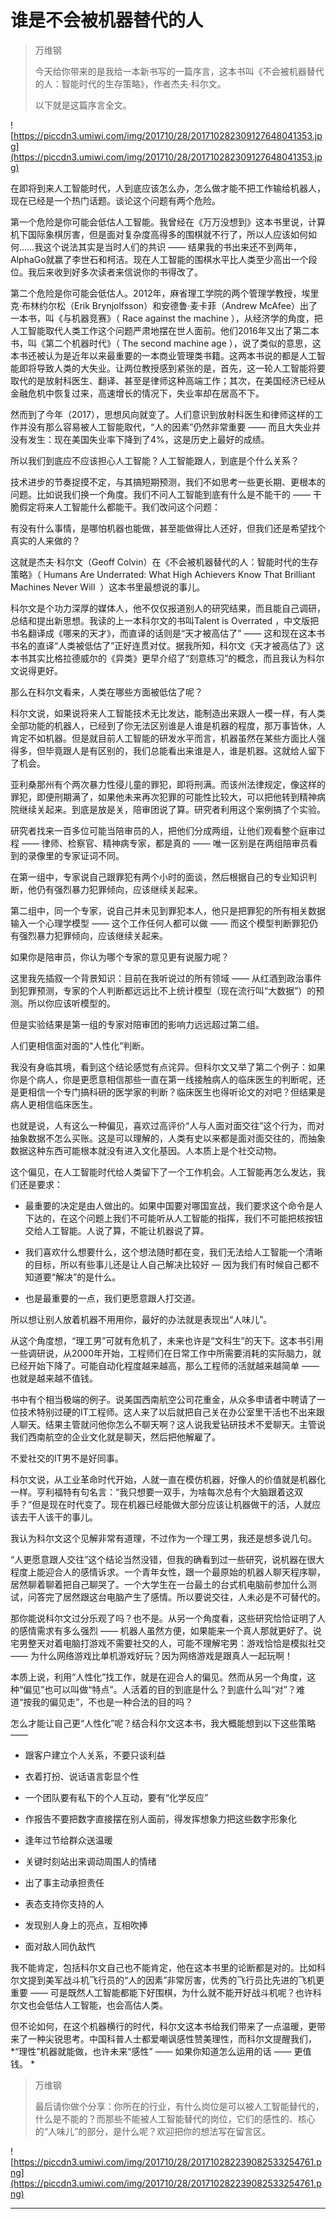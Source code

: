 # 谁是不会被机器替代的人

> 万维钢
> 
> 今天给你带来的是我给一本新书写的一篇序言，这本书叫《不会被机器替代的人：智能时代的生存策略》，作者杰夫·科尔文。
> 
> 
> 
> 以下就是这篇序言全文。

![https://piccdn3.umiwi.com/img/201710/28/201710282309127648041353.jpg](https://piccdn3.umiwi.com/img/201710/28/201710282309127648041353.jpg)

在即将到来人工智能时代，人到底应该怎么办，怎么做才能不把工作输给机器人，现在已经是一个热门话题。谈论这个问题有两个危险。

第一个危险是你可能会低估人工智能。我曾经在《万万没想到》这本书里说，计算机下国际象棋厉害，但是面对复杂度高得多的围棋就不行了，所以人应该如何如何……我这个说法其实是当时人们的共识 —— 结果我的书出来还不到两年，AlphaGo就赢了李世石和柯洁。现在人工智能的围棋水平比人类至少高出一个段位。我后来收到好多次读者来信说你的书得改了。

第二个危险是你可能会低估人。2012年，麻省理工学院的两个管理学教授，埃里克·布林约尔松（Erik Brynjolfsson）和安德鲁·麦卡菲（Andrew McAfee）出了一本书，叫《与机器竞赛》（ Race against the machine ），从经济学的角度，把人工智能取代人类工作这个问题严肃地摆在世人面前。他们2016年又出了第二本书，叫《第二个机器时代》（ The second machine age ），说了类似的意思，这本书还被认为是近年以来最重要的一本商业管理类书籍。这两本书说的都是人工智能即将导致人类的大失业。让两位教授感到紧张的是，首先，这一轮人工智能将要取代的是放射科医生、翻译、甚至是律师这种高端工作；其次，在美国经济已经从金融危机中恢复过来，高速增长的情况下，失业率却在居高不下。

然而到了今年（2017），思想风向就变了。人们意识到放射科医生和律师这样的工作并没有那么容易被人工智能取代，“人的因素”仍然非常重要 —— 而且大失业并没有发生：现在美国失业率下降到了4%，这是历史上最好的成绩。

所以我们到底应不应该担心人工智能？人工智能跟人，到底是个什么关系？

技术进步的节奏捉摸不定，与其搞短期预测，我们不如思考一些更长期、更根本的问题。比如说我们换一个角度。我们不问人工智能到底有什么是不能干的 —— 干脆假定将来人工智能什么都能干。我们改问这个问题：

有没有什么事情，是哪怕机器也能做，甚至能做得比人还好，但我们还是希望找个真实的人来做的？

这就是杰夫·科尔文（Geoff Colvin）在《不会被机器替代的人：智能时代的生存策略》（ Humans Are Underrated: What High Achievers Know That Brilliant Machines Never Will  ）这本书里最想说的事儿。

科尔文是个功力深厚的媒体人，他不仅仅报道别人的研究结果，而且能自己调研，总结和提出新思想。我读的上一本科尔文的书叫Talent is Overrated ，中文版把书名翻译成《哪来的天才》，而直译的话则是“天才被高估了” —— 这和现在这本书书名的直译“人类被低估了”正好连贯对仗。据我所知，科尔文《天才被高估了》这本书其实比格拉德威尔的《异类》更早介绍了“刻意练习”的概念，而且我认为科尔文说得更好。

那么在科尔文看来，人类在哪些方面被低估了呢？

科尔文说，如果说将来人工智能技术无比发达，能制造出来跟人一模一样，有人类全部功能的机器人，已经到了你无法区别谁是人谁是机器的程度，那万事皆休，人肯定不如机器。但是就目前人工智能的研发水平而言，机器虽然在某些方面比人强得多，但毕竟跟人是有区别的，我们总能看出来谁是人，谁是机器。这就给人留下了机会。

亚利桑那州有个两次暴力性侵儿童的罪犯，即将刑满。而该州法律规定，像这样的罪犯，即便刑期满了，如果他未来再次犯罪的可能性比较大，可以把他转到精神病院继续关起来。到底是放是关，陪审团说了算。研究者利用这个案例搞了个实验。

研究者找来一百多位可能当陪审员的人，把他们分成两组，让他们观看整个庭审过程 —— 律师、检察官、精神病专家，都是真的 —— 唯一区别是在两组陪审员看到的录像里的专家证词不同。

在第一组中，专家说自己跟罪犯有两个小时的面谈，然后根据自己的专业知识判断，他仍有强烈暴力犯罪倾向，应该继续关起来。

第二组中，同一个专家，说自己并未见到罪犯本人，他只是把罪犯的所有相关数据输入一个心理学模型 —— 这个工作任何人都可以做 —— 而这个模型判断罪犯仍有强烈暴力犯罪倾向，应该继续关起来。

如果你是陪审员，你认为哪个专家的意见更有说服力呢？

这里我先插叙一个背景知识：目前在我听说过的所有领域 —— 从红酒到政治事件到犯罪预测，专家的个人判断都远远比不上统计模型（现在流行叫“大数据”）的预测。所以你应该听模型的。

但是实验结果是第一组的专家对陪审团的影响力远远超过第二组。

人们更相信面对面的“人性化”判断。

我没有身临其境，看到这个结论感觉有点诧异。但科尔文又举了第二个例子：如果你是个病人，你是更愿意相信那些一直在第一线接触病人的临床医生的判断呢，还是更相信一个专门搞科研的医学家的判断？临床医生也得听论文的对吧？但结果是病人更相信临床医生。

也就是说，人有这么一种偏见，喜欢过高评价“人与人面对面交往”这个行为，而对抽象数据不怎么买账。这是可以理解的，人类有史以来都是面对面交往的，而抽象数据这种东西可能根本就没有进入文化基因。人本质上是个社交动物。

这个偏见，在人工智能时代给人类留下了一个工作机会。人工智能再怎么发达，我们还是要求：

* 最重要的决定是由人做出的。如果中国要对哪国宣战，我们要求这个命令是人下达的，在这个问题上我们不可能听从人工智能的指挥，我们不可能把核按钮交给人工智能。人说了算，不能让机器说了算。

* 我们喜欢什么想要什么，这个想法随时都在变，我们无法给人工智能一个清晰的目标，所以有些事儿还是让人自己解决比较好 — 因为我们有时候自己都不知道要“解决”的是什么。

* 也是最重要的一点，我们更愿意跟人打交道。

所以想让别人放着机器不用用你，最好的办法就是表现出“人味儿”。

从这个角度想，“理工男”可就有危机了，未来也许是“文科生”的天下。这本书引用一些调研说，从2000年开始，工程师们在日常工作中所需要消耗的实际脑力，就已经开始下降了。可能自动化程度越来越高，那么工程师的活就越来越简单 —— 也就是越来越不值钱。

书中有个相当极端的例子。说美国西南航空公司花重金，从众多申请者中聘请了一位技术特别过硬的IT工程师。这人来了以后就把自己关在办公室里干活也不出来跟人聊天。结果主管就问他你怎么不聊天啊？这人说我爱钻研技术不爱聊天。主管说我们西南航空的企业文化就是聊天，然后把他解雇了。

不爱社交的IT男不是好同事。

科尔文说，从工业革命时代开始，人就一直在模仿机器，好像人的价值就是机器化一样。亨利福特有句名言：“我只想要一双手，为啥每次总有个大脑跟着这双手？”但是现在时代变了。现在机器已经能做大部分应该让机器做干的活，人就应该去干人该干的事儿。

我认为科尔文这个见解非常有道理，不过作为一个理工男，我还是想多说几句。

“人更愿意跟人交往”这个结论当然没错，但我的确看到过一些研究，说机器在很大程度上能迎合人的感情诉求。一个青年女性，跟一个最原始的机器人聊天程序聊，居然聊着聊着把自己聊哭了。一个大学生在一台最土的台式机电脑前参加什么测试，问答完了居然跟这台电脑产生了感情。所以要说交往，人未必是不可替代的。

那你能说科尔文过分乐观了吗？也不是。从另一个角度看，这些研究恰恰证明了人的感情需求有多么强烈 —— 机器人虽然方便，如果能来一个真人那就更好了。说宅男整天对着电脑打游戏不需要社交的人，可能不理解宅男：游戏恰恰是模拟社交 —— 为什么网络游戏比单机游戏好玩？因为网络游戏是跟真人一起玩啊！

本质上说，利用“人性化”找工作，就是在迎合人的偏见。然而从另一个角度，这种“偏见”也可以叫做“特点”。人活着的目的到底是什么？到底什么叫“对”？难道“按我的偏见走”，不也是一种合法的目的吗？

怎么才能让自己更“人性化”呢？结合科尔文这本书，我大概能想到以下这些策略 —— 

* 跟客户建立个人关系，不要只谈利益

* 衣着打扮、说话语言彰显个性

* 一个团队要有私下的个人互动，要有“化学反应”

* 作报告不要把数字直接摆在别人面前，得发挥想象力把这些数字形象化

* 逢年过节给群众送温暖

* 关键时刻站出来调动周围人的情绪

* 出了事主动承担责任

* 表态支持你支持的人

* 发现别人身上的亮点，互相吹捧

* 面对敌人同仇敌忾

我不能肯定，包括科尔文自己也不能肯定，他在这本书里的论断都是对的。比如科尔文提到美军战斗机飞行员的“人的因素”非常厉害，优秀的飞行员比先进的飞机更重要 —— 可是既然人工智能都能下好围棋，为什么就不能开好战斗机呢？也许科尔文也会低估人工智能，也会高估人类。

但不论如何，在这个机器横行的时代，科尔文这本书给我们带来了一点温暖，更带来了一种尖锐思考。中国科普人士都爱嘲讽感性赞美理性，而科尔文提醒我们，  *“理性”机器就能做，也许未来“感性” —— 如果你知道怎么运用的话 —— 更值钱。 *

> 万维钢
> 
> 最后请你做个分享：你所在的行业，有什么岗位是可以被人工智能替代的，什么是不能的？而那些不能被人工智能替代的岗位，它们的感性的、核心的“人味儿”的部分，是什么呢？欢迎把你的想法写在留言区。

![https://piccdn3.umiwi.com/img/201710/28/201710282239082533254761.png](https://piccdn3.umiwi.com/img/201710/28/201710282239082533254761.png)

---
